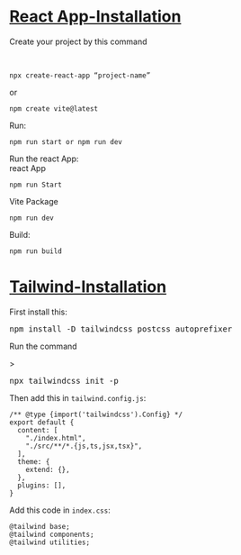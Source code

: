 [**<h1>React App-Installation</h1>**](https://github.com/chinmayakumardas/Reactjs/)
<p>Create your project by this command </p><br>
<pre><code>npx create-react-app “project-name”</code></pre>
or<br>  
<pre><code>npm create vite@latest</code></pre>

Run:<br>
<pre><code>npm run start or npm run dev</code></pre>

Run the react App:<br>
react App<pre><code>npm run Start</code></pre>
Vite Package<pre><code>npm run dev</code></pre>

Build:<br>
<pre><code>npm run build</code></pre>

[**<h1>Tailwind-Installation</h1>**](https://github.com/chinmayakumardas/Reactjs/)
<p>First install this:</p>
<pre>npm install -D tailwindcss postcss autoprefixer</pre>

<p>Run the command </p>>
<pre>npx tailwindcss init -p</pre>

<p>Then add this in <code>tailwind.config.js</code>:</p>
<pre><code>/** @type {import('tailwindcss').Config} */
export default {
  content: [
    "./index.html",
    "./src/**/*.{js,ts,jsx,tsx}",
  ],
  theme: {
    extend: {},
  },
  plugins: [],
}</code></pre>

<p>Add this code in <code>index.css</code>:</p>
<pre><code>@tailwind base;
@tailwind components;
@tailwind utilities;</code></pre>


